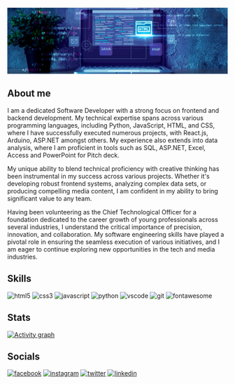 ![](./assets/banner1low.jpg)


## About me
I am a dedicated Software Developer with a strong focus on frontend and backend development. My technical expertise spans across various programming languages, including Python, JavaScript, HTML, and CSS, where I have successfully executed numerous projects, with React.js, Arduino, ASP.NET amongst others. My experience also extends into data analysis, where I am proficient in tools such as SQL, ASP.NET, Excel, Access and PowerPoint for Pitch deck.

My unique ability to blend technical proficiency with creative thinking has been instrumental in my success across various projects. Whether it's developing robust frontend systems, analyzing complex data sets, or producing compelling media content, I am confident in my ability to bring significant value to any team.

Having been volunteering as the Chief Technological Officer for a foundation dedicated to the career growth of young professionals across several industries, I understand the critical importance of precision, innovation, and collaboration. My software engineering skills have played a pivotal role in ensuring the seamless execution of various initiatives, and I am eager to continue exploring new opportunities in the tech and media industries.

## Skills
![html5](https://img.shields.io/badge/HTML5-E34F26?style=for-the-badge&logo=html5&logoColor=white)
![css3](https://img.shields.io/badge/CSS3-1572B6?style=for-the-badge&logo=css3&logoColor=white)
![javascript](https://img.shields.io/badge/JavaScript-323330?style=for-the-badge&logo=javascript&logoColor=F7DF1E)
![python](https://img.shields.io/badge/python-1E1C34?style=for-the-badge&logo=python&logoColor=white)
![vscode](https://img.shields.io/badge/Visual_Studio_Code-0078D4?style=for-the-badge&logo=visual%20studio%20code&logoColor=white)
![git](https://img.shields.io/badge/Git-F05032?style=for-the-badge&logo=git&logoColor=white)
![fontawesome](https://img.shields.io/badge/Font_Awesome-339AF0?style=for-the-badge&logo=fontawesome&logoColor=white)

## Stats
[![Activity graph](https://github-readme-activity-graph.vercel.app/graph?username=josephadoga&theme=tokyo-night&hide_border=true)](https://github.com/ashutosh00710/github-readme-activity-graph)

## Socials
[![facebook](https://img.shields.io/badge/facebook-136BFF?style=for-the-badge&logo=facebook&logoColor=white)](https://facebook.com/joseph.adoga0)
[![instagram](https://img.shields.io/badge/instagram-E4405F?style=for-the-badge&logo=instagram&logoColor=white)](https://instagram.com/josephadoga_)
[![twitter](https://img.shields.io/badge/twitter-1DA1F2?style=for-the-badge&logo=twitter&logoColor=white)](https://twitter.com/josephadoga_)
[![linkedin](https://img.shields.io/badge/linkedin-30363D?style=for-the-badge&logo=linkedin&logoColor=#white)](https://linkedin.com/in/josephadoga/)

<!--
**josephadoga/josephadoga** is a ✨ _special_ ✨ repository because its `README.md` (this file) appears on your GitHub profile.

## Hi there 👋
Here are some ideas to get you started:

- 🔭 I’m currently working on ...
- 🌱 I’m currently learning ...
- 👯 I’m looking to collaborate on ...
- 🤔 I’m looking for help with ...
- 💬 Ask me about ...
- 📫 How to reach me: ...
- 😄 Pronouns: ...
- ⚡ Fun fact: ...
-->
